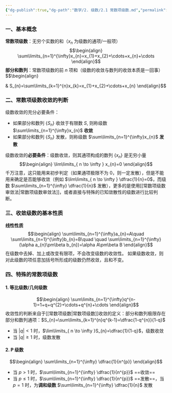 ```yaml
---
{"dg-publish":true,"dg-path":"数学/2. 级数/2.1 常数项级数.md","permalink":"/数学/2. 级数/2.1 常数项级数/","dgPassFrontmatter":true,"noteIcon":"","created":"2024-05-21T15:20:28.000+08:00","updated":"2025-04-14T11:44:25.540+08:00"}
---
```


### 一、基本概念
**常数项级数**：无穷个实数的和（$x_{n}$ 为级数的通项/一般项）
$$\begin{align}
\sum\limits_{n=1}^{\infty}x_{n}=x_{1}+x_{2}+\cdots+x_{n}+\cdots
\end{align}$$
**部分和数列**：常数项级数的前 $n$ 项和（级数的收敛与数列的收敛本质是一回事）
$$\begin{align}

 & S_{n}=\sum\limits_{k=1}^{n}x_{k}=x_{1}+x_{2}+\cdots+x_{n}
\end{align}$$

### 二、常数项级数收敛的判断
级数收敛的充分必要条件：
- 如果部分和数列 $\left\{S_{n} \right\}$ 收敛于有限数 $S$, 则称级数 $\sum\limits_{n=1}^{\infty}x_{n}$ **收敛**
- 如果部分和数列 $\left\{S_{n} \right\}$ 发散，则称级数 $\sum\limits_{n=1}^{\infty}x_{n}$ **发散**

级数收敛的**必要条件**：级数收敛，则其通项构成的数列 $\left\{x_{n} \right\}$ 是无穷小量
$$\begin{align}
\lim\limits_{ n \to \infty } x_{n}=0
\end{align}$$
千万注意，这只能用来初步判定（如果通项极限不为 0，则一定发散），但是不能用来确定是否能够收敛（例如 $\lim\limits_{ n \to \infty } \dfrac{1}{n}=0$，而级数 $\sum\limits_{n=1}^{\infty} \dfrac{1}{n}$ 发散），更多的是使用[[常数项级数审敛法\|常数项级数审敛法]]，或者直接与特殊的已知敛散性的级数进行比较判断。

### 三、收敛级数的基本性质
**线性性质**
$$\begin{align}
\sum\limits_{n=1}^{\infty}a_{n}=A\quad  \sum\limits_{n=1}^{\infty}b_{n}=B\quad \quad  \sum\limits_{n=1}^{\infty}(\alpha a_{n}\pm\beta b_{n})=\alpha A\pm\beta B
\end{align}$$
在级数中去掉、加上或改变有限项，不会改变级数的收敛性。
如果级数收敛，则对此级数的项任意加括号所形成的级数仍然收敛，且和不变。
### 四、特殊的常数项级数
#### 1. 等比级数/几何级数
$$\begin{align}
\sum\limits_{n=1}^{\infty}q^{n-1}=1+q+q^{2}+\cdots+q^{n}+\cdots
\end{align}$$
收敛性的判断来自于[[常数项级数\|常数项级数]]收敛的定义：部分和数列极限存在
部分和数列通项：$S_{n}=\sum\limits_{k=1}^{n}q^{k-1}=\dfrac{1-q^{n}}{1-q}$
- 当 $|q|<1$ 时，$\lim\limits_{ n \to \infty }S_{n}=\dfrac{1}{1-q}$，级数收敛
- 当 $|q|\geq 1$ 时，级数发散
#### 2. P 级数
$$\begin{align}
\sum\limits_{n=1}^{\infty} \dfrac{1}{n^{p}}
\end{align}$$
- 当 $p>1$ 时，$\sum\limits_{n=1}^{\infty} \dfrac{1}{n^{p}}$ ==收敛==
- 当 $p\leq1$ 时，$\sum\limits_{n=1}^{\infty} \dfrac{1}{n^{p}}$ ==发散==，当 $p=1$ 时，为**调和级数** $\sum\limits_{n=1}^{\infty} \dfrac{1}{n}$   发散



